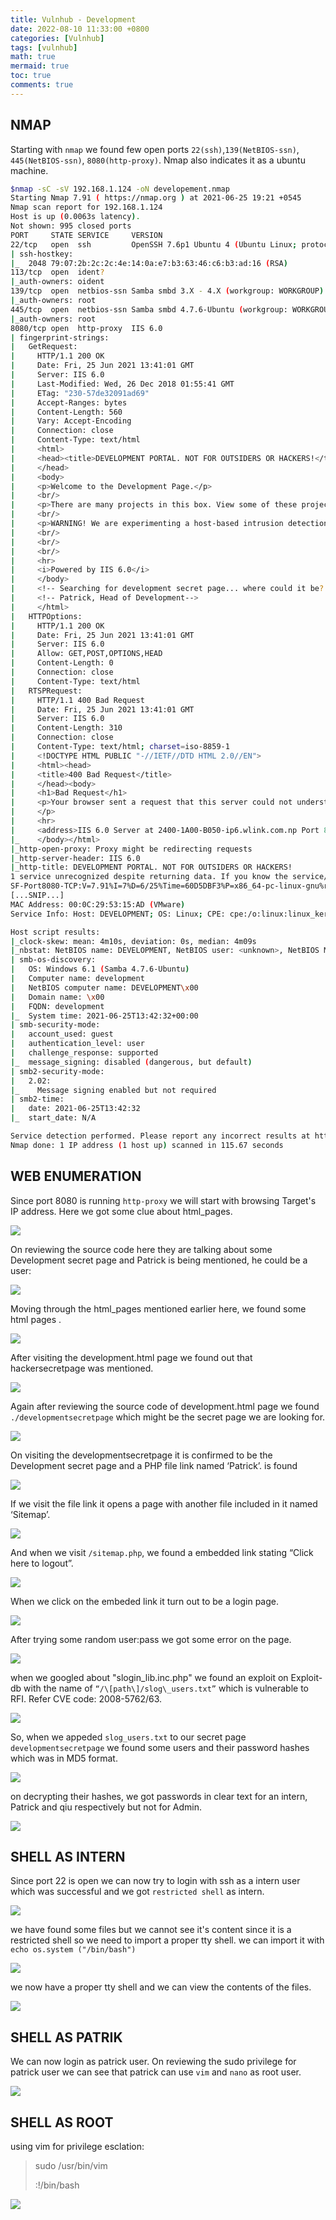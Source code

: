 ```yaml
---
title: Vulnhub - Development
date: 2022-08-10 11:33:00 +0800
categories: [Vulnhub]
tags: [vulnhub]
math: true
mermaid: true
toc: true
comments: true
---
```


## NMAP 

Starting with `nmap` we found few open ports `22(ssh)`,`139(NetBIOS-ssn)`, `445(NetBIOS-ssn)`, `8080(http-proxy)`. Nmap also indicates it as a ubuntu machine.

```bash
$nmap -sC -sV 192.168.1.124 -oN developement.nmap
Starting Nmap 7.91 ( https://nmap.org ) at 2021-06-25 19:21 +0545
Nmap scan report for 192.168.1.124
Host is up (0.0063s latency).
Not shown: 995 closed ports
PORT     STATE SERVICE     VERSION
22/tcp   open  ssh         OpenSSH 7.6p1 Ubuntu 4 (Ubuntu Linux; protocol 2.0)
| ssh-hostkey: 
|_  2048 79:07:2b:2c:2c:4e:14:0a:e7:b3:63:46:c6:b3:ad:16 (RSA)
113/tcp  open  ident?
|_auth-owners: oident
139/tcp  open  netbios-ssn Samba smbd 3.X - 4.X (workgroup: WORKGROUP)
|_auth-owners: root
445/tcp  open  netbios-ssn Samba smbd 4.7.6-Ubuntu (workgroup: WORKGROUP)
|_auth-owners: root
8080/tcp open  http-proxy  IIS 6.0
| fingerprint-strings: 
|   GetRequest: 
|     HTTP/1.1 200 OK
|     Date: Fri, 25 Jun 2021 13:41:01 GMT
|     Server: IIS 6.0
|     Last-Modified: Wed, 26 Dec 2018 01:55:41 GMT
|     ETag: "230-57de32091ad69"
|     Accept-Ranges: bytes
|     Content-Length: 560
|     Vary: Accept-Encoding
|     Connection: close
|     Content-Type: text/html
|     <html>
|     <head><title>DEVELOPMENT PORTAL. NOT FOR OUTSIDERS OR HACKERS!</title>
|     </head>
|     <body>
|     <p>Welcome to the Development Page.</p>
|     <br/>
|     <p>There are many projects in this box. View some of these projects at html_pages.</p>
|     <br/>
|     <p>WARNING! We are experimenting a host-based intrusion detection system. Report all false positives to patrick@goodtech.com.sg.</p>
|     <br/>
|     <br/>
|     <br/>
|     <hr>
|     <i>Powered by IIS 6.0</i>
|     </body>
|     <!-- Searching for development secret page... where could it be? -->
|     <!-- Patrick, Head of Development-->
|     </html>
|   HTTPOptions: 
|     HTTP/1.1 200 OK
|     Date: Fri, 25 Jun 2021 13:41:01 GMT
|     Server: IIS 6.0
|     Allow: GET,POST,OPTIONS,HEAD
|     Content-Length: 0
|     Connection: close
|     Content-Type: text/html
|   RTSPRequest: 
|     HTTP/1.1 400 Bad Request
|     Date: Fri, 25 Jun 2021 13:41:01 GMT
|     Server: IIS 6.0
|     Content-Length: 310
|     Connection: close
|     Content-Type: text/html; charset=iso-8859-1
|     <!DOCTYPE HTML PUBLIC "-//IETF//DTD HTML 2.0//EN">
|     <html><head>
|     <title>400 Bad Request</title>
|     </head><body>
|     <h1>Bad Request</h1>
|     <p>Your browser sent a request that this server could not understand.<br />
|     </p>
|     <hr>
|     <address>IIS 6.0 Server at 2400-1A00-B050-ip6.wlink.com.np Port 8080</address>
|_    </body></html>
|_http-open-proxy: Proxy might be redirecting requests
|_http-server-header: IIS 6.0
|_http-title: DEVELOPMENT PORTAL. NOT FOR OUTSIDERS OR HACKERS!
1 service unrecognized despite returning data. If you know the service/version, please submit the following fingerprint at https://nmap.org/cgi-bin/submit.cgi?new-service :
SF-Port8080-TCP:V=7.91%I=7%D=6/25%Time=60D5DBF3%P=x86_64-pc-linux-gnu%r(Ge
[...SNIP...]
MAC Address: 00:0C:29:53:15:AD (VMware)
Service Info: Host: DEVELOPMENT; OS: Linux; CPE: cpe:/o:linux:linux_kernel

Host script results:
|_clock-skew: mean: 4m10s, deviation: 0s, median: 4m09s
|_nbstat: NetBIOS name: DEVELOPMENT, NetBIOS user: <unknown>, NetBIOS MAC: <unknown> (unknown)
| smb-os-discovery: 
|   OS: Windows 6.1 (Samba 4.7.6-Ubuntu)
|   Computer name: development
|   NetBIOS computer name: DEVELOPMENT\x00
|   Domain name: \x00
|   FQDN: development
|_  System time: 2021-06-25T13:42:32+00:00
| smb-security-mode: 
|   account_used: guest
|   authentication_level: user
|   challenge_response: supported
|_  message_signing: disabled (dangerous, but default)
| smb2-security-mode: 
|   2.02: 
|_    Message signing enabled but not required
| smb2-time: 
|   date: 2021-06-25T13:42:32
|_  start_date: N/A

Service detection performed. Please report any incorrect results at https://nmap.org/submit/ .
Nmap done: 1 IP address (1 host up) scanned in 115.67 seconds
```

## WEB ENUMERATION

Since port 8080 is running `http-proxy` we will start with browsing Target's IP address. Here we got some clue about html_pages.

![](/assets/Vulnhub/Development/1.png)

On reviewing the source code here they are talking about some Development secret page and Patrick is being mentioned, he could be a user:

![](/assets/Vulnhub/Development/2.png)

Moving through the html_pages mentioned earlier here, we found some html pages .

![](/assets/Vulnhub/Development/3.png)

After visiting the development.html page we found out that hackersecretpage was mentioned.

![](/assets/Vulnhub/Development/4.png)

Again after reviewing the source code of development.html page we found `./developmentsecretpage` which might be the secret page we are looking for.

![](/assets/Vulnhub/Development/5.png)

On visiting the developmentsecretpage it is confirmed to be the Development secret page and a PHP file link named ‘Patrick’. is found

![](/assets/Vulnhub/Development/6.png)

If we visit the file link it opens a page with another file included in it named ‘Sitemap’.

![](/assets/Vulnhub/Development/7.png)

And when we visit `/sitemap.php`, we found a embedded link stating “Click here to logout”.

![](/assets/Vulnhub/Development/8.png)

When we click on the embeded link it turn out to be a login page.

![](/assets/Vulnhub/Development/9.png)

After trying some random user:pass we got some error on the page.

![](/assets/Vulnhub/Development/10.png)

when we googled about "slogin_lib.inc.php" we found an exploit on Exploit-db with the name of `“/\[path\]/slog\_users.txt”` which is vulnerable to RFI. Refer CVE code: 2008-5762/63.

![](/assets/Vulnhub/Development/11.png)

So, when we appeded `slog_users.txt` to our secret page `developmentsecretpage` we found some users and their password hashes which was in MD5 format.

![](/assets/Vulnhub/Development/12.png)

on decrypting their hashes, we got passwords in clear text for an intern, Patrick and qiu respectively but not for Admin.

![](/assets/Vulnhub/Development/13.png)

## SHELL AS INTERN
Since port 22 is open we can now try to login with ssh as a intern user which was successful and we got `restricted shell` as intern.

![](/assets/Vulnhub/Development/14.png)

we have found some files but we cannot see it's content since it is a restricted shell so we need to import a proper tty shell. we can import it with `echo os.system ("/bin/bash")`

![](/assets/Vulnhub/Development/15.png)

we now have a proper tty shell and we can view the contents of the files.

![](/assets/Vulnhub/Development/16.png)

## SHELL AS PATRIK

We can now login as patrick user. On reviewing the sudo privilege for patrick user we can see that patrick can use `vim` and `nano` as root user.

![](/assets/Vulnhub/Development/17.png)

## SHELL AS ROOT

using vim for privilege esclation:

>sudo /usr/bin/vim
>
>:!/bin/bash

![](/assets/Vulnhub/Development/18.png)
